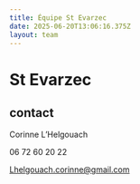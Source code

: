 ```yaml
---
title: Équipe St Evarzec 
date: 2025-06-20T13:06:16.375Z
layout: team
---
```


# St Evarzec 



## contact 

Corinne L’Helgouach

06 72 60 20 22

Lhelgouach.corinne@gmail.com

